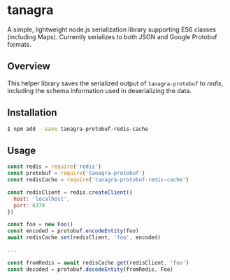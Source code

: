 # tanagra

A simple, lightweight node.js serialization library supporting ES6 classes (including Maps).
Currently serializes to both JSON and Google Protobuf formats.

## Overview

This helper library saves the serialized output of `tanagra-protobuf` to _redis_,
including the schema information used in deserializing the data.

## Installation

```bash
$ npm add --save tanagra-protobuf-redis-cache
```

## Usage

```javascript
const redis = require('redis')
const protobuf = require('tanagra-protobuf')
const redisCache = require('tanagra-protobuf-redis-cache')

const redisClient = redis.createClient({
  host: 'localhost',
  port: 6379
})

const foo = new Foo()
const encoded = protobuf.encodeEntity(foo)
await redisCache.set(redisClient, 'foo', encoded)

...

const fromRedis = await redisCache.get(redisClient, 'foo')
const decoded = protobuf.decodeEntity(fromRedis, Foo)
```
